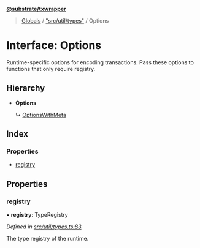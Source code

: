 **[@substrate/txwrapper](../README.md)**

> [Globals](../globals.md) / ["src/util/types"](../modules/_src_util_types_.md) / Options

# Interface: Options

Runtime-specific options for encoding transactions. Pass these options to
functions that only require registry.

## Hierarchy

* **Options**

  ↳ [OptionsWithMeta](_src_util_types_.optionswithmeta.md)

## Index

### Properties

* [registry](_src_util_types_.options.md#registry)

## Properties

### registry

•  **registry**: TypeRegistry

*Defined in [src/util/types.ts:83](https://github.com/paritytech/txwrapper/blob/12a2bf8/src/util/types.ts#L83)*

The type registry of the runtime.

